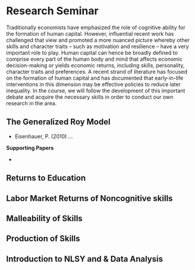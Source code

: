 # Research Seminar

Traditionally economists have emphasized the role of cognitive ability for the formation of human capital. However, influential recent work has challenged that view and promoted a more nuanced picture whereby other skills and character traits – such as motivation and resilience – have a very important role to play. Human capital can hence be broadly defined to comprise every part of the human body and mind that affects economic decision-making or yields economic returns, including skills, personality, character traits and preferences. A recent strand of literature has focused on the formation of human capital and has documented that early-in-life interventions in this dimension may be effective policies to reduce later inequality. In the course, we will follow the development of this important debate and acquire the necessary skills in order to conduct our own research in the area.

## The Generalized Roy Model

* Eisenhauer, P. (2010) ...

**Supporting Papers**

*

## Returns to Education

## Labor Market Returns of Noncognitive skills

## Malleability of Skills

## Production of Skills

## Introduction to NLSY and & Data Analysis
